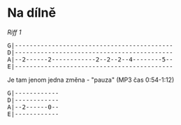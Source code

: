# Na dílně

*Riff 1*
<pre>
G|-------------------------------------------
D|-------------------------------------------
A|--2------2------------2--2--2--4--------5--
E|-------------------------------------------
</pre>

Je tam jenom jedna změna - "pauza" (MP3 čas 0:54-1:12)
<pre>
G|------------
D|------------
A|--2------0--
E|------------
</pre>
